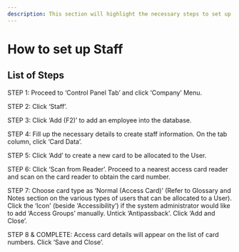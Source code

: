 ```yaml
---
description: This section will highlight the necessary steps to set up staff
---
```


# How to set up Staff

## List of Steps

STEP 1: Proceed to ‘Control Panel Tab’ and click ‘Company’ Menu.

STEP 2: Click ‘Staff’.

STEP 3: Click ‘Add \(F2\)’ to add an employee into the database.

STEP 4: Fill up the necessary details to create staff information. On the tab column, click ‘Card Data’.

STEP 5: Click ‘Add’ to create a new card to be allocated to the User.

STEP 6: Click ‘Scan from Reader’. Proceed to a nearest access card reader and scan on the card reader to obtain the card number.

STEP 7: Choose card type as ‘Normal \(Access Card\)’ \(Refer to Glossary and Notes section on the various types of users that can be allocated to a User\). Click the ‘Icon' \(beside ‘Accessibility’\) if the system administrator would like to add ‘Access Groups’ manually. Untick ‘Antipassback’. Click ‘Add and Close’.

STEP 8 & COMPLETE: Access card details will appear on the list of card numbers. Click ‘Save and Close’.

